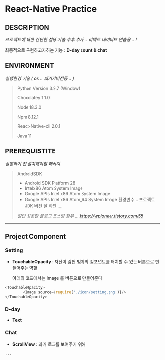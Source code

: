 # React-Native Practice
 
 ## DESCRIPTION
 *프로젝트에 대한 간단한 설명 기술 추후 추가 .. 리액트 네이티브 연습용 .. !*
 
 최종적으로 구현하고자하는 기능 : **D-day count & chat**
 

 ## ENVIRONMENT 
 *실행환경 기술 ( os .. 패키지버전등 .. )*
> Python Version 3.9.7 (Window)
> 
> Chocolatey 1.1.0
> 
> Node 18.3.0
> 
> Npm 8.12.1
> 
> React-Native-cli 2.0.1
> 
> Java 11


 ## PREREQUISTITE
  *실행하기 전 설치해야할 패키지*
 > AndroidSDK 
 >  - Android SDK Platform 28
 >  - Intelx86 Atom System Image
 >  - Google APIs Intel x86 Atom System Image
 >  - Google APIs Intel x86 Atom_64 System Image
 >  환경변수 .. 프로젝트 JDK 버전 잘 확인 .... 
 >  
 >  *일단 성공한 블로그 포스팅 첨부 ....https://wpioneer.tistory.com/55*

---

 ## Project Component
### **Setting**
- **TouchableOpacity** : 자신이 감싼 범위의 컴포넌트를 터치할 수 있는 버튼으로 만들어주는 역할

  아래의 코드에서는 Image 를 버튼으로 만들어준다
```javascript
<TouchableOpacity>
        <Image source={require('./icon/setting.png')}/>
</TouchableOpacity>
```
### **D-day**
- **Text**
### **Chat**
- **ScrollView** : 과거 로그를 보여주기 위해 
```javascript
...
```
